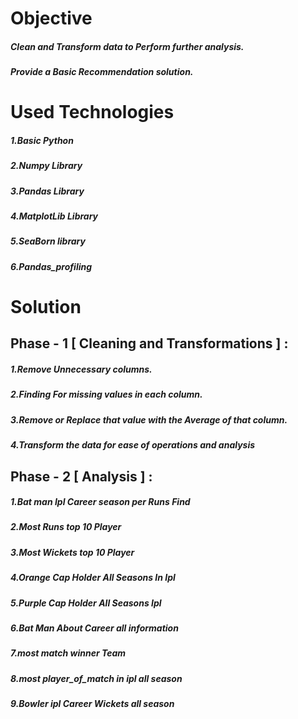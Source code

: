 # Objective
##### Clean and Transform data to Perform further analysis.
##### Provide a Basic Recommendation solution.

# Used Technologies

##### 1.Basic Python
##### 2.Numpy Library
##### 3.Pandas Library
##### 4.MatplotLib Library
##### 5.SeaBorn library
##### 6.Pandas_profiling

# Solution

## Phase - 1 [ Cleaning and Transformations ] :

##### 1.Remove Unnecessary columns.
##### 2.Finding For missing values in each column.
##### 3.Remove or Replace that value with the Average of that column.
##### 4.Transform the data for ease of operations and analysis

## Phase - 2 [ Analysis ] :

##### 1.Bat man Ipl Career season per Runs Find 
##### 2.Most Runs top 10 Player
##### 3.Most Wickets top 10 Player
##### 4.Orange Cap Holder All Seasons In Ipl
##### 5.Purple Cap Holder All Seasons Ipl
##### 6.Bat Man About Career all information  
##### 7.most match winner Team
##### 8.most  player_of_match in ipl all season
##### 9.Bowler ipl Career Wickets all season 
